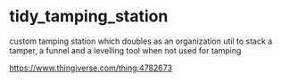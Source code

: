 # tidy_tamping_station
custom tamping station which doubles as an organization util to stack a tamper, a funnel and a levelling tool when not used for tamping

https://www.thingiverse.com/thing:4782673
